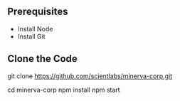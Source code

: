 ## Prerequisites
* Install Node
* Install Git
  
## Clone the Code 
git clone https://github.com/scientlabs/minerva-corp.git

cd minerva-corp
npm install
npm start
